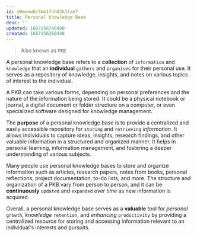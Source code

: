 ```yaml
---
id: y0meow6c5km1fnh02k1tae7
title: Personal Knowledge Base
desc: ''
updated: 1687156746900
created: 1687156260448
---
```


> Also known as `PKB`

A personal knowledge base refers to a **collection** of `information` and `knowledge` that an **individual** `gathers` and `organises` for their personal use. It serves as a repository of knowledge, insights, and notes on various topics of interest to the individual.

A PKB can take various forms, depending on personal preferences and the nature of the information being stored. It could be a physical notebook or journal, a digital document or folder structure on a computer, or even specialized software designed for knowledge management.

The **purpose** of a personal knowledge base is to provide a centralized and easily accessible repository for `storing` and `retrieving` *information*. It allows individuals to capture ideas, insights, research findings, and other valuable information in a structured and organized manner. It helps in personal learning, information management, and fostering a deeper understanding of various subjects.

Many people use personal knowledge bases to store and organize information such as articles, research papers, notes from books, personal reflections, project documentation, to-do lists, and more. The structure and organization of a PKB vary from person to person, and it can be **continuously** `updated` and `expanded` *over time* as new information is acquired.

Overall, a personal knowledge base serves as a **valuable** tool for *personal* `growth`, *knowledge* `retention`, and *enhancing* `productivity` by providing a centralized resource for storing and accessing information relevant to an individual's interests and pursuits.